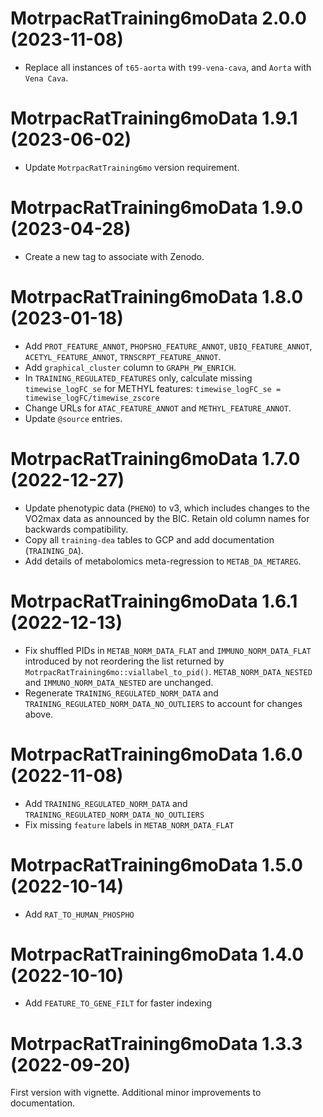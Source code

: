# MotrpacRatTraining6moData 2.0.0 (2023-11-08)

* Replace all instances of `t65-aorta` with `t99-vena-cava`, and `Aorta` with `Vena Cava`.

# MotrpacRatTraining6moData 1.9.1 (2023-06-02)

* Update `MotrpacRatTraining6mo` version requirement.

# MotrpacRatTraining6moData 1.9.0 (2023-04-28)

* Create a new tag to associate with Zenodo.

# MotrpacRatTraining6moData 1.8.0 (2023-01-18)

* Add `PROT_FEATURE_ANNOT`, `PHOPSHO_FEATURE_ANNOT`, `UBIQ_FEATURE_ANNOT`, 
`ACETYL_FEATURE_ANNOT`, `TRNSCRPT_FEATURE_ANNOT`.  
* Add `graphical_cluster` column to `GRAPH_PW_ENRICH`.  
* In `TRAINING_REGULATED_FEATURES` only, calculate missing `timewise_logFC_se` 
for METHYL features: `timewise_logFC_se = timewise_logFC/timewise_zscore`  
* Change URLs for `ATAC_FEATURE_ANNOT` and `METHYL_FEATURE_ANNOT`.  
* Update `@source` entries.  

# MotrpacRatTraining6moData 1.7.0 (2022-12-27)

* Update phenotypic data (`PHENO`) to v3, which includes changes to the VO2max data as announced by the BIC. 
Retain old column names for backwards compatibility.  
* Copy all `training-dea` tables to GCP and add documentation (`TRAINING_DA`).  
* Add details of metabolomics meta-regression to `METAB_DA_METAREG`.  

# MotrpacRatTraining6moData 1.6.1 (2022-12-13)

* Fix shuffled PIDs in `METAB_NORM_DATA_FLAT` and `IMMUNO_NORM_DATA_FLAT` introduced by 
not reordering the list returned by `MotrpacRatTraining6mo::viallabel_to_pid()`. 
`METAB_NORM_DATA_NESTED` and `IMMUNO_NORM_DATA_NESTED` are unchanged. 
* Regenerate `TRAINING_REGULATED_NORM_DATA` and `TRAINING_REGULATED_NORM_DATA_NO_OUTLIERS` to account for changes above.  

# MotrpacRatTraining6moData 1.6.0 (2022-11-08)

* Add `TRAINING_REGULATED_NORM_DATA` and `TRAINING_REGULATED_NORM_DATA_NO_OUTLIERS`  
* Fix missing `feature` labels in `METAB_NORM_DATA_FLAT` 

# MotrpacRatTraining6moData 1.5.0 (2022-10-14)

* Add `RAT_TO_HUMAN_PHOSPHO` 

# MotrpacRatTraining6moData 1.4.0 (2022-10-10)

* Add `FEATURE_TO_GENE_FILT` for faster indexing 

# MotrpacRatTraining6moData 1.3.3 (2022-09-20)

First version with vignette. Additional minor improvements to documentation. 
